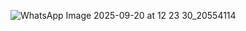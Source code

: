 ![WhatsApp Image 2025-09-20 at 12 23 30_20554114](https://github.com/user-attachments/assets/01755bfc-af93-4344-83a9-938532ee0cb6)

